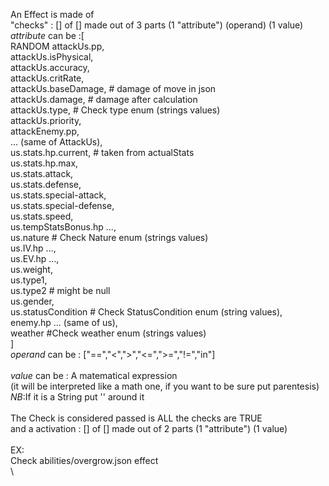 An Effect is made of \
"checks" : [] of [] made out of 3 parts (1 "attribute") (operand) (1 value) \
*attribute* can be :[\
RANDOM
attackUs.pp,\
attackUs.isPhysical,\
attackUs.accuracy,\
attackUs.critRate,\
attackUs.baseDamage, # damage of move in json\
attackUs.damage, # damage after calculation\
attackUs.type, # Check type enum (strings values)\
attackUs.priority,\
attackEnemy.pp, \
... (same of AttackUs),\
us.stats.hp.current,     # taken from actualStats\
us.stats.hp.max,\
us.stats.attack,\
us.stats.defense,\
us.stats.special-attack,\
us.stats.special-defense,\
us.stats.speed,\
us.tempStatsBonus.hp ...,\
us.nature # Check Nature enum (strings values)\
us.IV.hp ...,\
us.EV.hp ...,\
us.weight,\
us.type1,\
us.type2 # might be null\
us.gender,\
us.statusCondition # Check StatusCondition enum (string values),\
enemy.hp ... (same of us),\
weather #Check weather enum (strings values)\
]\
*operand* can be : ["==","<",">","<=",">=","!=","in"]\
\
*value* can be : A matematical expression\
(it will be interpreted like a math one, if you want to be sure put parentesis)\
*NB*:If it is a String put '' around it\
\
The Check is considered passed is ALL the checks are TRUE\
and a activation : [] of [] made out of 2 parts (1 "attribute") (1 value)\
\
EX:\
Check abilities/overgrow.json effect\
\
